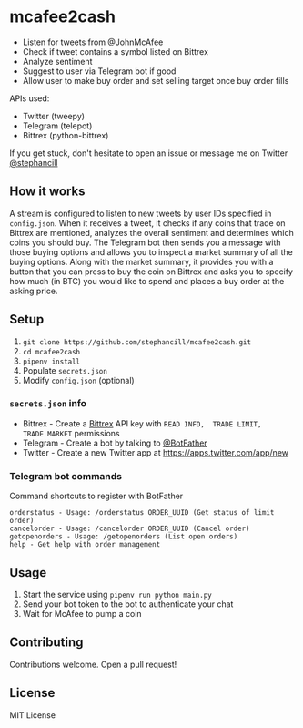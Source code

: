 # mcafee2cash
* Listen for tweets from @JohnMcAfee
* Check if tweet contains a symbol listed on Bittrex
* Analyze sentiment
* Suggest to user via Telegram bot if good
* Allow user to make buy order and set selling target once buy order fills

APIs used:
* Twitter (tweepy)
* Telegram (telepot)
* Bittrex (python-bittrex)

If you get stuck, don't hesitate to open an issue or message me on Twitter [@stephancill](https://twitter.com/stephancill)

## How it works
A stream is configured to listen to new tweets by user IDs specified in `config.json`. When it receives a tweet, it checks if any coins that trade on Bittrex are mentioned, analyzes the overall sentiment and determines which coins you should buy. The Telegram bot then sends you a message with those buying options and allows you to inspect a market summary of all the buying options. Along with the market summary, it provides you with a button that you can press to buy the coin on Bittrex and asks you to specify how much (in BTC) you would like to spend and places a buy order at the asking price.

## Setup
1. `git clone https://github.com/stephancill/mcafee2cash.git`
2. `cd mcafee2cash`
3. `pipenv install`
4. Populate `secrets.json`
5. Modify `config.json` (optional)

### `secrets.json` info
* Bittrex - Create a [Bittrex](https://bittrex.com/Manage#sectionApi) API key with `READ INFO,	TRADE LIMIT,	TRADE MARKET` permissions
* Telegram - Create a bot by talking to [@BotFather](http://t.me/botfather)
* Twitter - Create a new Twitter app at https://apps.twitter.com/app/new

### Telegram bot commands
Command shortcuts to register with BotFather
```
orderstatus - Usage: /orderstatus ORDER_UUID (Get status of limit order)
cancelorder - Usage: /cancelorder ORDER_UUID (Cancel order)
getopenorders - Usage: /getopenorders (List open orders)
help - Get help with order management
```

## Usage
1. Start the service using `pipenv run python main.py`
2. Send your bot token to the bot to authenticate your chat
3. Wait for McAfee to pump a coin

## Contributing
Contributions welcome. Open a pull request!

## License
MIT License

